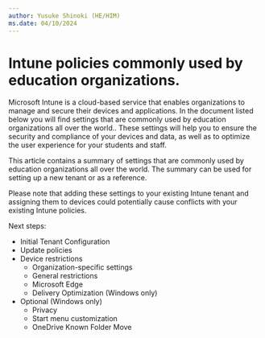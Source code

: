 ```yaml
---
author: Yusuke Shinoki (HE/HIM)
ms.date: 04/10/2024
---
```

# Intune policies commonly used by education organizations.

Microsoft Intune is a cloud-based service that enables organizations to manage and secure their devices and applications. In the document listed below you will find settings that are commonly used by education organizations all over the world.. These settings will help you to ensure the security and compliance of your devices and data, as well as to optimize the user experience for your students and staff.

This article contains a summary of settings that are commonly used by education organizations all over the world. The summary can be used for setting up a new tenant or as a reference.

Please note that adding these settings to your existing Intune tenant and assigning them to devices could potentially cause conflicts with your existing Intune policies.

Next steps:

- Initial Tenant Configuration
- Update policies
- Device restrictions
  - Organization-specific settings
  - General restrictions
  - Microsoft Edge
  - Delivery Optimization (Windows only)
- Optional (Windows only)
  - Privacy
  - Start menu customization
  - OneDrive Known Folder Move

